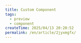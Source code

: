 ```yaml
---
title: Custom Component
tags:
  - preview
  - component
createTime: 2025/04/13 20:20:52
permalink: /en/article/2jyxmgfx/
---
```


<CustomComponent />

